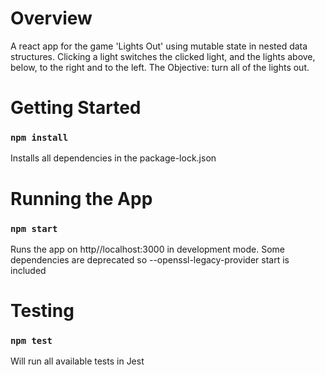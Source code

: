 # Overview

A react app for the game 'Lights Out' using mutable state in nested data structures. Clicking a light switches the clicked light, and the lights above, below, to the right and to the left. The Objective: turn all of the lights out.  

# Getting Started

### `npm install`

Installs all dependencies in the package-lock.json

# Running the App

### `npm start`

Runs the app on http//localhost:3000 in development mode. Some dependencies are deprecated so --openssl-legacy-provider start is included 

# Testing

### `npm test`

Will run all available tests in Jest